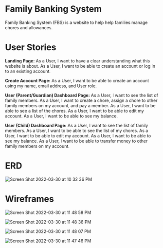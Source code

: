 # Family Banking System

Family Banking System (FBS) is a website to help help families manage chores and allowances. 


# User Stories

**Landing Page:**
As a User, I want to have a clear understanding what this website is about.
As a User, I want to be able to create an account or log in to an existing account.

**Create Account Page:**
As a User, I want to be able to create an account using my name, email address, and User role.

**User (Parent/Guardian) Dashboard Page:**
As a User, I want to see the list of family members.
As a User, I want to create a chore, assign a chore to other family members on my account, and pay a member.
As a User, I want to be able to see a list of the chores.
As a User, I want to be able to edit my account.
As a User, I want to be able to see my balance.

**User (Child) Dashboard Page:**
As a User, I want to see the list of family members.
As a User, I want to be able to see the list of my chores.
As a User, I want to be able to edit my account.
As a User, I want to be able to see my balance.
As a User, I want to be able to transfer money to other family members on my account.

# ERD

![Screen Shot 2022-03-30 at 10 32 36 PM](https://user-images.githubusercontent.com/92559697/160971348-eefeb0e9-3ce0-43b7-b289-f618b0a5e6b1.png)

# Wireframes

![Screen Shot 2022-03-30 at 11 48 58 PM](https://user-images.githubusercontent.com/92559697/160979049-665b3573-594c-414e-a2d5-204a9cda29da.png)

![Screen Shot 2022-03-30 at 11 48 36 PM](https://user-images.githubusercontent.com/92559697/160979060-759a6652-a5b8-41ac-92e5-cd8af3b245e8.png)

![Screen Shot 2022-03-30 at 11 48 07 PM](https://user-images.githubusercontent.com/92559697/160979090-ae621044-d0b6-4909-930f-eb6ba286056e.png)

![Screen Shot 2022-03-30 at 11 47 46 PM](https://user-images.githubusercontent.com/92559697/160979117-d3301b2a-157d-485a-ba42-b7827dd0903b.png)


